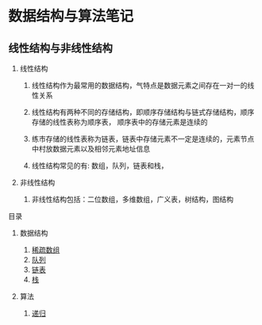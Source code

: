 # 数据结构与算法笔记
## 线性结构与非线性结构
1. 线性结构
    1. 线性结构作为最常用的数据结构，气特点是数据元素之间存在一对一的线性关系
    2. 线性结构有两种不同的存储结构，即顺序存储结构与链式存储结构，顺序存储的线性表称为顺序表，
    顺序表中的存储元素是连续的
       
    3. 练市存储的线性表称为链表，链表中存储元素不一定是连续的，元素节点中村放数据元素以及相邻元素地址信息
    4. 线性结构常见的有: 数组，队列，链表和栈，
    
2. 非线性结构
    1. 非线性结构包括：二位数组，多维数组，广义表，树结构，图结构
    
目录
1. 数据结构
    1. [稀疏数组](data-structures/sparse.md)
    2. [队列](data-structures/queue.md)
    3. [链表](data-structures/linked-list.md)
    4. [栈](data-structures/stack.md)
   
2. 算法
   1. [递归](arithmetic/recursion.md)
